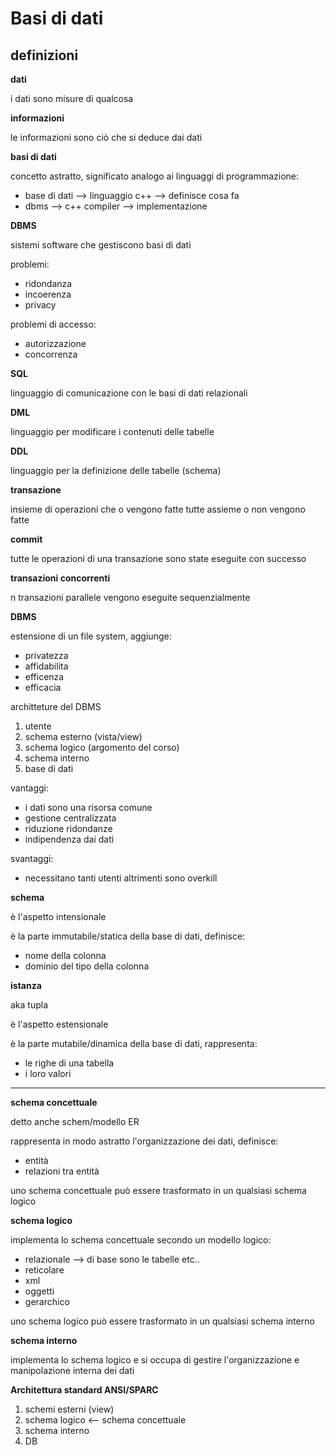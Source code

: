 # Basi di dati

## definizioni

**dati**

i dati sono misure di qualcosa

**informazioni**

le informazioni sono ciò che si deduce dai dati

**basi di dati**

concetto astratto, significato analogo ai linguaggi di programmazione:
* base di dati --> linguaggio c++ --> definisce cosa fa
* dbms --> c++ compiler --> implementazione

**DBMS**

sistemi software che gestiscono basi di dati

problemi:
* ridondanza
* incoerenza
* privacy

problemi di accesso:
* autorizzazione
* concorrenza

**SQL**

linguaggio di comunicazione con le basi di dati relazionali

**DML**

linguaggio per modificare i contenuti delle tabelle

**DDL**

linguaggio per la definizione delle tabelle (schema)

**transazione**

insieme di operazioni che o vengono fatte tutte assieme o non vengono fatte

**commit**

tutte le operazioni di una transazione sono state eseguite con successo

**transazioni concorrenti**

n transazioni parallele vengono eseguite sequenzialmente

**DBMS**

estensione di un file system, aggiunge:
* privatezza
* affidabilita
* efficenza
* efficacia

architteture del DBMS
1. utente
2. schema esterno (vista/view)
3. schema logico (argomento del corso)
4. schema interno
5. base di dati

vantaggi:
* i dati sono una risorsa comune
* gestione centralizzata
* riduzione ridondanze
* indipendenza dai dati

svantaggi:
* necessitano tanti utenti altrimenti sono overkill

**schema**

è l'aspetto intensionale

è la parte immutabile/statica della base di dati, definisce:
* nome della colonna
* dominio del tipo della colonna

**istanza**

aka tupla

è l'aspetto estensionale

è la parte mutabile/dinamica della base di dati, rappresenta:
* le righe di una tabella
* i loro valori

---

**schema concettuale**

detto anche schem/modello ER

rappresenta in modo astratto l'organizzazione dei dati, definisce:
* entità
* relazioni tra entità

uno schema concettuale può essere trasformato in un qualsiasi schema logico

**schema logico**

implementa lo schema concettuale secondo un modello logico:
* relazionale --> di base sono le tabelle etc..
* reticolare
* xml
* oggetti
* gerarchico

uno schema logico può essere trasformato in un qualsiasi schema interno

**schema interno**

implementa lo schema logico e si occupa di gestire l'organizzazione e manipolazione interna dei dati
 
**Architettura standard ANSI/SPARC**

1. schemi esterni (view)
2. schema logico <-- schema concettuale
3. schema interno 
4. DB



 